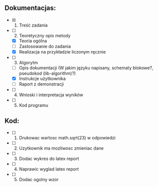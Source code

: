 ## Dokumentacjas:
- [x] 1. Treść zadania
- [ ] 2. Teoretyczny opis metody
    - [x] Teoria ogólna
    - [ ] Zastosowanie do zadania
    - [x] Realizacja na przykładzie liczonym ręcznie
- [ ] 3. Algorytm
    - [ ] Opis dokumentacji (W jakim języku napisany, schematy blokowe?, pseudokod (lib-algorithm)?)
    - [x] Instrukcje użytkownika
    - [ ] Raport z demonstracji
- [ ] 4. Wnioski i interpretacja wyników
- [ ] 5. Kod programu


## Kod:
- [ ] 1. Drukowac wartosc math.sqrt(23) w odpowiedzi
- [ ] 2. Uzytkownik ma mozliwosc zmieniac dane
- [ ] 3. Dodac wykres do latex report
- [ ] 4. Naprawic wyglad latex report
- [ ] 5. Dodac ogolny wzor
